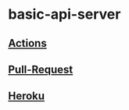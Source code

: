# basic-api-server
## [Actions](https://github.com/Mhsalameh/basic-api-server/actions)
## [Pull-Request](https://github.com/Mhsalameh/basic-api-server/pulls)
## [Heroku](https://mohammad-basic-api-server.herokuapp.com/)
